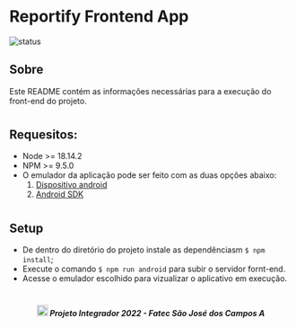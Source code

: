 # Reportify Frontend App

![status](https://img.shields.io/static/v1?label=STATUS&message=EM%20DESENVOLVIMENTO&color=RED&style=for-the-badge)

## Sobre

Este README contém as informações necessárias para a execução do front-end do projeto.

#

## Requesitos: 
- Node >= 18.14.2
- NPM >= 9.5.0
- O emulador da aplicação pode ser feito com as duas opções abaixo:
    1. [Dispositivo android](https://reactnative.dev/docs/running-on-device)
    2. [Android SDK](https://developer.android.com/about/versions/13/setup-sdk?hl=pt-br)

#

## Setup

- De dentro do diretório do projeto instale as dependênciasm `$ npm install`;
- Execute o comando `$ npm run android` para subir o servidor fornt-end.
- Acesse o emulador escolhido para vizualizar o aplicativo em execução.

#

##### <p align="center"><img src="https://cdn.discordapp.com/attachments/826526043917647912/883363052425195560/faTec.png" width="20" height="20" /> Projeto Integrador 2022 - Fatec São José dos Campos </center>A
